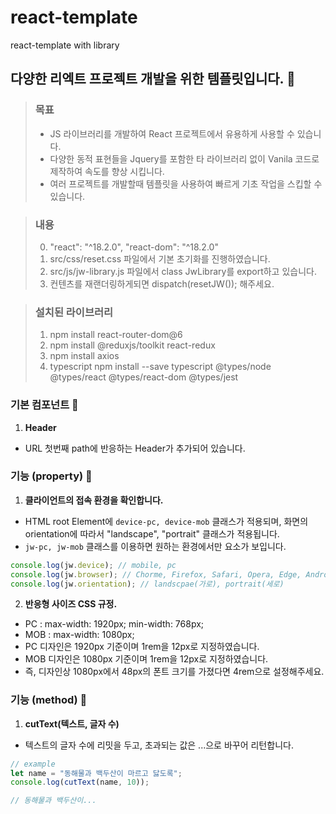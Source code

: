 # react-template
 react-template with library

## 다양한 리엑트 프로젝트 개발을 위한 템플릿입니다. :butterfly:


> ### 목표
> - JS 라이브러리를 개발하여 React 프로젝트에서 유용하게 사용할 수 있습니다.
> - 다양한 동적 표현들을 Jquery를 포함한 타 라이브러리 없이 Vanila 코드로 제작하여 속도를 향상 시킵니다.
> - 여러 프로젝트를 개발할때 템플릿을 사용하여 빠르게 기초 작업을 스킵할 수 있습니다.


> ### 내용
> 0. "react": "^18.2.0", "react-dom": "^18.2.0"
> 1. src/css/reset.css 파일에서 기본 초기화를 진행하였습니다.
> 2. src/js/jw-library.js 파일에서 class JwLibrary를 export하고 있습니다.
> 3. 컨텐츠를 재랜더링하게되면 dispatch(resetJW()); 해주세요.


> ### 설치된 라이브러리
> 1. npm install react-router-dom@6
> 2. npm install @reduxjs/toolkit react-redux
> 3. npm install axios
> 4. typescript npm install --save typescript @types/node @types/react @types/react-dom @types/jest

 ### 기본 컴포넌트 :cookie:
 1. **Header**
 - URL 첫번째 path에 반응하는 Header가 추가되어 있습니다.

 ### 기능 (property) :cookie:
 1. **클라이언트의 접속 환경을 확인합니다.**
 - HTML root Element에 `device-pc, device-mob` 클래스가 적용되며, 화면의 orientation에 따라서 "landscape", "portrait" 클래스가 적용됩니다.
 - `jw-pc, jw-mob` 클래스를 이용하면 원하는 환경에서만 요소가 보입니다.
```javascript
console.log(jw.device); // mobile, pc
console.log(jw.browser); // Chorme, Firefox, Safari, Opera, Edge, Android, iPhone
console.log(jw.orientation); // landscpae(가로), portrait(세로)
```

 2. **반응형 사이즈 CSS 규정.**
 - PC : max-width: 1920px; min-width: 768px;
 - MOB : max-width: 1080px;
 - PC 디자인은 1920px 기준이며 1rem을 12px로 지정하였습니다.
 - MOB 디자인은 1080px 기준이며 1rem을 12px로 지정하였습니다. 
 - 즉, 디자인상 1080px에서 48px의 폰트 크기를 가졌다면 4rem으로 설정해주세요.

 ### 기능 (method) :cookie:
  1. **cutText(텍스트, 글자 수)**
  - 텍스트의 글자 수에 리밋을 두고, 초과되는 값은 ...으로 바꾸어 리턴합니다.
```javascript
// example
let name = "동해물과 백두산이 마르고 닳도록";
console.log(cutText(name, 10));

// 동해물과 백두산이...
```